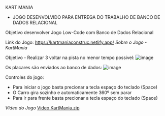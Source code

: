 KART MANIA

- JOGO DESENVOLVIDO PARA ENTREGA DO TRABALHO DE BANCO DE DADOS RELACIONAL

Objetivo desenvolver Jogo Low-Code com Banco de Dados Relacional

Link do Jogo: https://kartmaniaconstruc.netlify.app/
*Sobre o Jogo - KartMania*

Objetivo - Realizar 3 voltar na pista no menor tempo possivel:
![image](https://github.com/SrJhonson/KartMania/assets/101840801/3e309ae8-e55b-4fef-9761-dcc419c8c2dd)

Os placares são enviados ao banco de dados:
![image](https://github.com/SrJhonson/KartMania/assets/101840801/eada0c13-6873-455c-b755-0a4368b78c4d)

Controles do jogo:
- Para iniciar o jogo basta precionar a tecla espaço do teclado (Space)
- O Carro gira sozinho e automaticamente 360º sem parar
- Para ir para frente basta precionar a tecla espaço do teclado (Space)

*Vídeo do Jogo* 
[Video KartMania.zip](https://github.com/SrJhonson/KartMania/files/14813835/Video.KartMania.zip)

